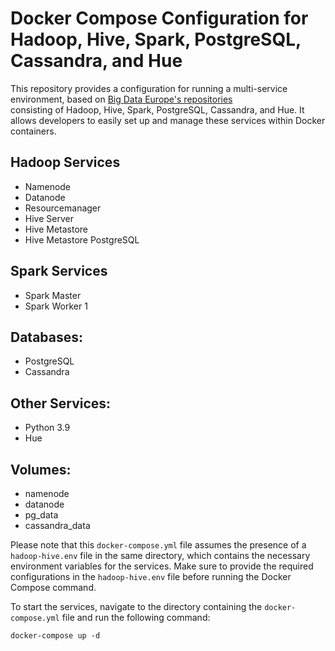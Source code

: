 # Docker Compose Configuration for Hadoop, Hive, Spark, PostgreSQL, Cassandra, and Hue

This repository provides a configuration for running a multi-service environment, based on [Big Data Europe's repositories](https://github.com/big-data-europe)  
consisting of Hadoop, Hive, Spark, PostgreSQL, Cassandra, and Hue. It allows developers to easily set up and manage these services within Docker containers.

## Hadoop Services
- Namenode
- Datanode
- Resourcemanager
- Hive Server
- Hive Metastore
- Hive Metastore PostgreSQL

## Spark Services
- Spark Master
- Spark Worker 1

## Databases:
- PostgreSQL
- Cassandra

## Other Services:
- Python 3.9
- Hue

## Volumes:
- namenode
- datanode
- pg_data
- cassandra_data

Please note that this `docker-compose.yml` file assumes the presence of a `hadoop-hive.env` file in the same directory, which contains the necessary environment variables for the services. 
Make sure to provide the required configurations in the `hadoop-hive.env` file before running the Docker Compose command.

To start the services, navigate to the directory containing the `docker-compose.yml` file and run the following command:
    
    docker-compose up -d
    
